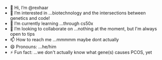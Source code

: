 - 👋 Hi, I’m @rexhaar
- 👀 I’m interested in ...biotechnology and the intersections between genetics and code! 
- 🌱 I’m currently learning ...through cs50x
- 💞️ I’m looking to collaborate on ...nothing at the moment, but I'm always open to tips
- 📫 How to reach me ...mmmmm maybe dont actually
- 😄 Pronouns: ...he/him
- ⚡ Fun fact: ...we don't actually know what gene(s) causes PCOS, yet

<!---
rexhaar/rexhaar is a ✨ special ✨ repository because its `README.md` (this file) appears on your GitHub profile.
You can click the Preview link to take a look at your changes.
--->
